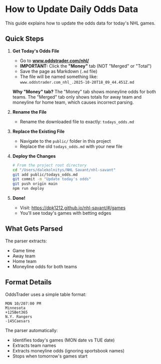 # How to Update Daily Odds Data

This guide explains how to update the odds data for today's NHL games.

## Quick Steps

1. **Get Today's Odds File**
   - Go to **www.oddstrader.com/nhl/**
   - **IMPORTANT:** Click the **"Money"** tab (NOT "Merged" or "Total")
   - Save the page as Markdown (`.md` file)
   - The file will be named something like: `www.oddstrader.com_nhl_.2025-10-20T18_09_44.451Z.md`
   
   **Why "Money" tab?** The "Money" tab shows moneyline odds for both teams. The "Merged" tab only shows totals for away team and moneyline for home team, which causes incorrect parsing.

2. **Rename the File**
   - Rename the downloaded file to exactly: `todays_odds.md`

3. **Replace the Existing File**
   - Navigate to the `public/` folder in this project
   - Replace the old `todays_odds.md` with your new file

4. **Deploy the Changes**
   ```bash
   # From the project root directory
   cd "/Users/dalekolnitys/NHL Savant/nhl-savant"
   git add public/todays_odds.md
   git commit -m "Update today's odds"
   git push origin main
   npm run deploy
   ```

5. **Done!**
   - Visit: https://dpk1212.github.io/nhl-savant/#/games
   - You'll see today's games with betting edges

## What Gets Parsed

The parser extracts:
- Game time
- Away team
- Home team  
- Moneyline odds for both teams

## Format Details

OddsTrader uses a simple table format:
```
MON 10/207:00 PM
Minnesota
+125Bet365
N.Y. Rangers
-145Caesars
```

The parser automatically:
- Identifies today's games (MON date vs TUE date)
- Extracts team names
- Extracts moneyline odds (ignoring sportsbook names)
- Stops when tomorrow's games start

